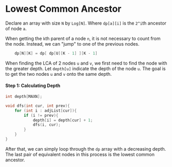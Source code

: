 Lowest Common Ancestor
======

Declare an array with size `N` by `Log[N]`. Where `dp[a][i]` is the `2^i`th ancestor of node `a`.

When getting the `k`th parent of a node `n`, it is not necessary to count from the node. Instead, we can "jump" to one of the previous nodes. 

```cpp
	dp[N][K] = dp[ dp[U][K - 1] ][K - 1]
```

When finding the LCA of 2 nodes `u` and `v`, we first need to find the node with the greater depth. Let `depth[u]` indicate the depth of the node `u`. The goal is to get the two nodes `u` and `v` onto the same depth.

#### Step 1: Calculating Depth
```cpp
int depth[MAXN];

void dfs(int cur, int prev){
	for (int i : adjList[cur]){
		if (i != prev){
			depth[i] = depth[cur] + 1;
			dfs(i, cur);
		}
	}
}
```

After that, we can simply loop through the `dp` array with a decreasing depth. The last pair of equivalent nodes in this process is the lowest common ancestor. 

